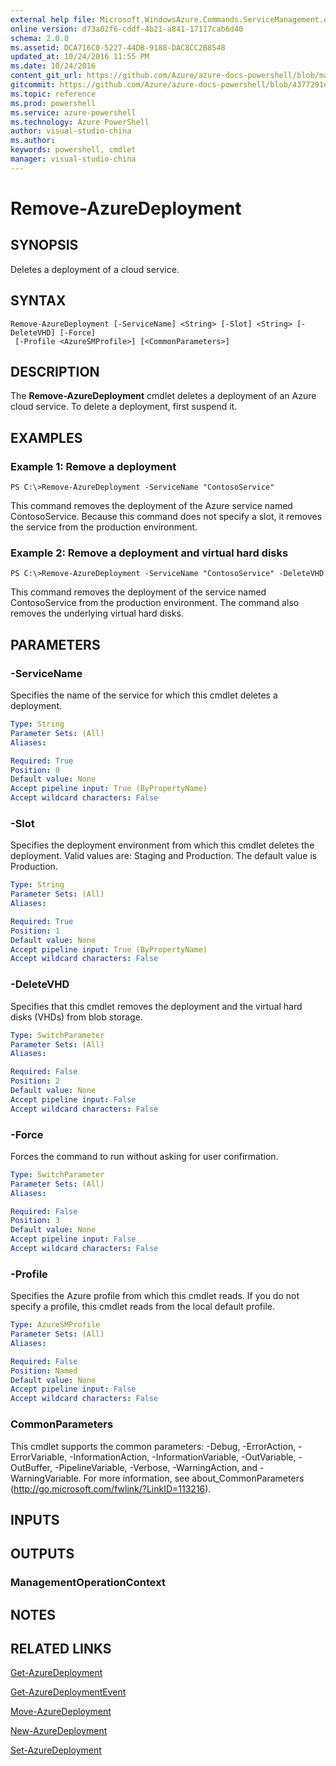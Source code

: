 ```yaml
---
external help file: Microsoft.WindowsAzure.Commands.ServiceManagement.dll-Help.xml
online version: d73a02f6-cddf-4b21-a841-17117cab6d40
schema: 2.0.0
ms.assetid: DCA716C0-5227-44DB-9188-DAC8CC2B8548
updated_at: 10/24/2016 11:55 PM
ms.date: 10/24/2016
content_git_url: https://github.com/Azure/azure-docs-powershell/blob/master/azureps-cmdlets-docs/ServiceManagement/Azure.Service/v3.0.0/Remove-AzureDeployment.md
gitcommit: https://github.com/Azure/azure-docs-powershell/blob/4377291ee360e58e2c1c5d644155daf6a0279055/azureps-cmdlets-docs/ServiceManagement/Azure.Service/v3.0.0/Remove-AzureDeployment.md
ms.topic: reference
ms.prod: powershell
ms.service: azure-powershell
ms.technology: Azure PowerShell
author: visual-studio-china
ms.author: 
keywords: powershell, cmdlet
manager: visual-studio-china
---
```


# Remove-AzureDeployment

## SYNOPSIS
Deletes a deployment of a cloud service.

## SYNTAX

```
Remove-AzureDeployment [-ServiceName] <String> [-Slot] <String> [-DeleteVHD] [-Force]
 [-Profile <AzureSMProfile>] [<CommonParameters>]
```

## DESCRIPTION
The **Remove-AzureDeployment** cmdlet deletes a deployment of an Azure cloud service.
To delete a deployment, first suspend it.

## EXAMPLES

### Example 1: Remove a deployment
```
PS C:\>Remove-AzureDeployment -ServiceName "ContosoService"
```

This command removes the deployment of the Azure service named ContosoService.
Because this command does not specify a slot, it removes the service from the production environment.

### Example 2: Remove a deployment and virtual hard disks
```
PS C:\>Remove-AzureDeployment -ServiceName "ContosoService" -DeleteVHD
```

This command removes the deployment of the service named ContosoService from the production environment.
The command also removes the underlying virtual hard disks.

## PARAMETERS

### -ServiceName
Specifies the name of the service for which this cmdlet deletes a deployment.

```yaml
Type: String
Parameter Sets: (All)
Aliases: 

Required: True
Position: 0
Default value: None
Accept pipeline input: True (ByPropertyName)
Accept wildcard characters: False
```

### -Slot
Specifies the deployment environment from which this cmdlet deletes the deployment.
Valid values are: Staging and Production.
The default value is Production.

```yaml
Type: String
Parameter Sets: (All)
Aliases: 

Required: True
Position: 1
Default value: None
Accept pipeline input: True (ByPropertyName)
Accept wildcard characters: False
```

### -DeleteVHD
Specifies that this cmdlet removes the deployment and the virtual hard disks (VHDs) from blob storage.

```yaml
Type: SwitchParameter
Parameter Sets: (All)
Aliases: 

Required: False
Position: 2
Default value: None
Accept pipeline input: False
Accept wildcard characters: False
```

### -Force
Forces the command to run without asking for user confirmation.

```yaml
Type: SwitchParameter
Parameter Sets: (All)
Aliases: 

Required: False
Position: 3
Default value: None
Accept pipeline input: False
Accept wildcard characters: False
```

### -Profile
Specifies the Azure profile from which this cmdlet reads.
If you do not specify a profile, this cmdlet reads from the local default profile.

```yaml
Type: AzureSMProfile
Parameter Sets: (All)
Aliases: 

Required: False
Position: Named
Default value: None
Accept pipeline input: False
Accept wildcard characters: False
```

### CommonParameters
This cmdlet supports the common parameters: -Debug, -ErrorAction, -ErrorVariable, -InformationAction, -InformationVariable, -OutVariable, -OutBuffer, -PipelineVariable, -Verbose, -WarningAction, and -WarningVariable. For more information, see about_CommonParameters (http://go.microsoft.com/fwlink/?LinkID=113216).

## INPUTS

## OUTPUTS

### ManagementOperationContext

## NOTES

## RELATED LINKS

[Get-AzureDeployment](xref:ServiceManagement/Azure.Service/v3.0.0/Get-AzureDeployment.md)

[Get-AzureDeploymentEvent](xref:ServiceManagement/Azure.Service/v3.0.0/Get-AzureDeploymentEvent.md)

[Move-AzureDeployment](xref:ServiceManagement/Azure.Service/v3.0.0/Move-AzureDeployment.md)

[New-AzureDeployment](xref:ServiceManagement/Azure.Service/v3.0.0/New-AzureDeployment.md)

[Set-AzureDeployment](xref:ServiceManagement/Azure.Service/v3.0.0/Set-AzureDeployment.md)


